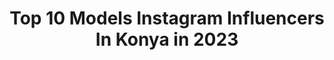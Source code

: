 ---
title: Top 10 Models Instagram Influencers In Konya in 2023
description: >-
  Find top models Instagram influencers in Konya in 2023. Most popular hashtags: #model #konya #istanbul #turkey.
platform: Instagram
hits: 12
text_top: Analyze the top-rated Instagram accounts on inBeat.
text_bottom: inBeat holds 12 Instagram influencers like this in Konya, Turkey for you to connect with.
profiles:
  - username: "igne_askii"
    fullname: >-
      𝓲𝓰𝓷𝓮_𝓪𝓼𝓴𝓲𝓲 ღ
    bio: >-
      Bismillahirrahmanirrahimღ Hepsi kendi el emegimdirღ siparis almıyorumღ Reklam ve iş birlikleri için dm💌 Konya&istanbul ツ Oyalarimin yapim aşamalari
    location: "Turkey"
    followers: 111200
    engagement: 142
    commentsToLikes: 0.015322
    id: ck14irlwzgvlv0i197uba9lvr
    verified: false
    hashtags: "#tarif, #gelin, #indirim, #instagram"
  - username: "itselny"
    fullname: >-
      SELINAY
    bio: >-
      Her daim kendin ol. Sen, seni anlayana mucizesin. 🔐
    location: "Turkey"
    followers: 2904
    engagement: 4953
    commentsToLikes: 0.068365
    id: ck8tabd4jr3bh0j78cvyp7nfu
    verified: false
    hashtags: "#americanstyle, #model, #konyaalt, #somme"
  - username: "burcuogurofficial"
    fullname: >-
      🌹Burcu Oğur🌹
    bio: >-
      Biz Bu İşe Geçen Pazartesi Başlamadık Oğlum🥳 Car Model💫 Konya🇹🇷 Reklam Ve İş Birliği İçin DM🐥 十八万〇二百一十九🥀
    location: "Turkey"
    followers: 120388
    engagement: 585
    commentsToLikes: 0.006855
    id: ck14i5wm8dspp0i19pg393bww
    verified: false
    hashtags: ""
  - username: "bekirsozakphotographr"
    fullname: >-
      bekirsozakphotography
    bio: >-
      ᴡᴇᴅᴅɪɴɢ ᴘʜᴏᴛᴏɢʀᴀᴘʜᴇʀ ɪɴ ᴛᴜʀᴋᴇʏ ᴄᴏɴᴛᴀᴄᴛ » 0533 456 74 84 in #cappadocia https://youtu.be/I9RV6bC1x9U
    location: "Turkey"
    followers: 75295
    engagement: 147
    commentsToLikes: 0.047139
    id: ck0tywu07oei70i19fx8hvkhu
    verified: false
    hashtags: "#gaziantep, #turkey, #cappadociaphotos, #horse"
  - username: "mucbirseyyah"
    fullname: >-
      Mücbir Seyyah
    bio: >-
      1 Kadın 1 Köpek 97 model sucu arabası 👇👇HER GÜN YENİ VİDEO 👇👇
    location: "Turkey"
    followers: 25091
    engagement: 694
    commentsToLikes: 0.067227
    id: ck6uaelb8348o0j71z6mhum28
    verified: false
    hashtags: "#yolhikayeleri, #kamp, #karavanhayat, #yolculuk"
  - username: "sir.photographyy"
    fullname: >-
      @SIR.Photography 📸
    bio: >-
      Bir_tutam_konya🌾📸 Fotoğraflar şahsıma aittir. Etiketsiz kullanılmasına rızam yoktur.
    location: "Turkey"
    followers: 10120
    engagement: 1386
    commentsToLikes: 0.034428
    id: ck8t6is07dsig0j78gh0e9tf3
    verified: false
    hashtags: "#abd, #photography, #note9photography, #likelike"
  - username: "mustiyldz07"
    fullname: >-
      Mustiii
    bio: >-
      🦍🦋☘️☺️ SAMİMİYET..! 👀😌 pesnê xwe bide, pesnê min bide😍🤲🐍🦍
    location: "Turkey"
    followers: 33497
    engagement: 584
    commentsToLikes: 0.020825
    id: ckap56uzgafx70i78y5njmfaz
    verified: false
    hashtags: "#marmaris, #photo, #gymgirl, #du"
  - username: "barkersssinblogu"
    fullname: >-
      blogger ✨
    bio: >-
      Hayata kalbi ile poz veren kadının blogu ✨ Her şeyden biraz 📸 @barkersss ✨ Reklam ve iş birliği için dm📩
    location: "Turkey"
    followers: 16994
    engagement: 298
    commentsToLikes: 0.279932
    id: ck9hb90urfuz50j78hxvapwq5
    verified: false
    hashtags: "#kapadokyaturu, #influencer, #gu, #model"
  - username: "afrodizyakliaskparfumu"
    fullname: >-
      Afrodizyaklı Aşk Parfümü
    bio: >-
      ⚜️Horus Nefertem🌴 ⚜️Afrodizyaklı Aşk Parfümü ⚜️Etkili Kalıcılık, Teninize Sinecek . ⚜️Kokunla Partnerini Etkile .. 📲Sipariş WP 0538 433 3062 veya DM 👈
    location: "Turkey"
    followers: 96470
    engagement: 98
    commentsToLikes: 0.003341
    id: ck5hlaaxajuxr0i11mhgaaiuo
    verified: false
    hashtags: "#kal, #antalya, #voguebrasil, #vogue"
  - username: "gulsumun_igne_oyalari"
    fullname: >-
      gülsüm_Balcı_Özz
    bio: >-
      Elişi sever😍😍 Reklam ve işbirliği için dm👍
    location: "Turkey"
    followers: 19906
    engagement: 109
    commentsToLikes: 0.022791
    id: ck0tyhrjmmvms0i19r0dkasta
    verified: false
    hashtags: "#model, #ceyiz, #needlelace, #gelin"
---